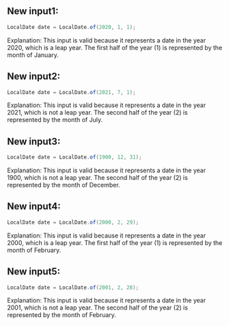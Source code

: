 ## New input1:
```java
LocalDate date = LocalDate.of(2020, 1, 1);
```
Explanation: This input is valid because it represents a date in the year 2020, which is a leap year. The first half of the year (1) is represented by the month of January.

## New input2:
```java
LocalDate date = LocalDate.of(2021, 7, 1);
```
Explanation: This input is valid because it represents a date in the year 2021, which is not a leap year. The second half of the year (2) is represented by the month of July.

## New input3:
```java
LocalDate date = LocalDate.of(1900, 12, 31);
```
Explanation: This input is valid because it represents a date in the year 1900, which is not a leap year. The second half of the year (2) is represented by the month of December.

## New input4:
```java
LocalDate date = LocalDate.of(2000, 2, 29);
```
Explanation: This input is valid because it represents a date in the year 2000, which is a leap year. The first half of the year (1) is represented by the month of February.

## New input5:
```java
LocalDate date = LocalDate.of(2001, 2, 28);
```
Explanation: This input is valid because it represents a date in the year 2001, which is not a leap year. The second half of the year (2) is represented by the month of February.
